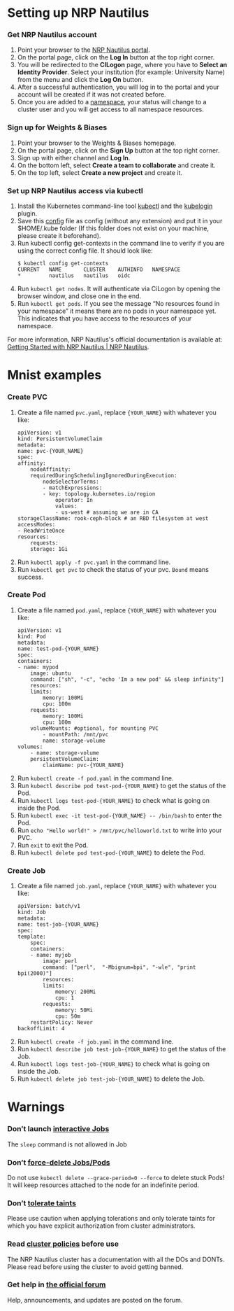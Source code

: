 # Setting up NRP Nautilus

### Get NRP Nautilus account
1. Point your browser to the [NRP Nautilus portal](http://nrp.ai/).
2. On the portal page, click on the **Log In** button at the top right corner.
3. You will be redirected to the **CILogon** page, where you have to **Select an Identity Provider**. Select your institution (for example: University Name) from the menu and click the **Log On** button.
4. After a successful authentication, you will log in to the portal and your account will be created if it was not created before.
5. Once you are added to a [namespace](https://nrp.ai/documentation/userdocs/start/using-nautilus/#namespace), your status will change to a cluster user and you will get access to all namespace resources.

### Sign up for Weights & Biases
1. Point your browser to the Weights & Biases homepage.
2. On the portal page, click on the **Sign Up** button at the top right corner.
3. Sign up with either channel and **Log In**.
4. On the bottom left, select **Create a team to collaborate** and create it.
5. On the top left, select **Create a new project** and create it.

### Set up NRP Nautilus access via kubectl
1. Install the Kubernetes command-line tool [kubectl](https://kubernetes.io/docs/tasks/tools/install-kubectl/) and the [kubelogin](https://github.com/int128/kubelogin?tab=readme-ov-file#setup) plugin.
2. Save this [config](https://nrp.ai/config) file as config (without any extension) and put it in your $HOME/.kube​ folder (If this folder does not exist on your machine, please create it beforehand).
3. Run kubectl config get-contexts in the command line to verify if you are using the correct config file. It should look like:
    ```
    $ kubectl config get-contexts
    CURRENT   NAME       CLUSTER    AUTHINFO   NAMESPACE
    *         nautilus   nautilus   oidc
    ```
4. Run `kubectl get nodes`​. It will authenticate via CiLogon by opening the browser window, and close one in the end.
5. Run `​kubectl get pods`. If you see the message “No resources found in your namespace” it means there are no pods in your namespace yet. This indicates that you have access to the resources of your namespace.

For more information, NRP Nautilus's official documentation is available at: [Getting Started with NRP Nautilus | NRP Nautilus](https://nrp.ai/documentation/userdocs/start/getting-started/).

# Mnist examples

### Create PVC
1. Create a file named `pvc.yaml`, replace `{YOUR_NAME}` with whatever you like:
    ```
    apiVersion: v1
    kind: PersistentVolumeClaim
    metadata:
    name: pvc-{YOUR_NAME}
    spec:
    affinity:
        nodeAffinity:
        requiredDuringSchedulingIgnoredDuringExecution:
            nodeSelectorTerms:
            - matchExpressions:
            - key: topology.kubernetes.io/region
                operator: In
                values:
                - us-west # assuming we are in CA
    storageClassName: rook-ceph-block # an RBD filesystem at west
    accessModes:
    - ReadWriteOnce
    resources:
        requests:
        storage: 1Gi
    ```
2. Run `kubectl apply -f pvc.yaml` in the command line.
3. Run `kubectl get pvc` to check the status of your pvc. `Bound` means success.

### Create Pod
1. Create a file named `pod.yaml`, replace `{YOUR_NAME}` with whatever you like:
    ```
    apiVersion: v1
    kind: Pod
    metadata:
    name: test-pod-{YOUR_NAME}
    spec:
    containers:
    - name: mypod
        image: ubuntu
        command: ["sh", "-c", "echo 'Im a new pod' && sleep infinity"]
        resources:
        limits:
            memory: 100Mi
            cpu: 100m
        requests:
            memory: 100Mi
            cpu: 100m
        volumeMounts: #optional, for mounting PVC
            - mountPath: /mnt/pvc
            name: storage-volume
    volumes:
        - name: storage-volume
        persistentVolumeClaim:
            claimName: pvc-{YOUR_NAME}

    ```
2. Run `kubectl create -f pod.yaml` in the command line.
3. Run `kubectl describe pod test-pod-{YOUR_NAME}` to get the status of the Pod.
4. Run `kubectl logs test-pod-{YOUR_NAME}` to check what is going on inside the Pod.
5. Run `kubectl exec -it test-pod-{YOUR_NAME} -- /bin/bash` to enter the Pod.
6. Run `echo "Hello world!" > /mnt/pvc/helloworld.txt` to write into your PVC.
7. Run `exit` to exit the Pod.
8. Run `kubectl delete pod test-pod-{YOUR_NAME}` to delete the Pod.

### Create Job
1. Create a file named `job.yaml`, replace `{YOUR_NAME}` with whatever you like:
    ```
    apiVersion: batch/v1
    kind: Job
    metadata:
    name: test-job-{YOUR_NAME}
    spec:
    template:
        spec:
        containers:
        - name: myjob
            image: perl
            command: ["perl",  "-Mbignum=bpi", "-wle", "print bpi(2000)"]
            resources:
            limits:
                memory: 200Mi
                cpu: 1
            requests:
                memory: 50Mi
                cpu: 50m
        restartPolicy: Never
    backoffLimit: 4
    ```
2. Run `kubectl create -f job.yaml` in the command line.
3. Run `kubectl describe job test-job-{YOUR_NAME}` to get the status of the Job.
4. Run `kubectl logs test-job-{YOUR_NAME}` to check what is going on inside the Job.
5. Run `kubectl delete job test-job-{YOUR_NAME}` to delete the Job.

# Warnings
### Don’t launch [interactive Jobs](https://nrp.ai/documentation/userdocs/start/policies/#_top)
The `sleep` command is not allowed in Job
### Don’t [force-delete Jobs/Pods](https://nrp.ai/documentation/userdocs/start/faq/#_top)
Do not use `kubectl delete --grace-period=0 --force` to delete stuck Pods! It will keep resources attached to the node for an indefinite period.
### Don’t [tolerate taints](https://nrp.ai/documentation/userdocs/running/special/#all-taints)
Please use caution when applying tolerations and only tolerate taints for which you have explicit authorization from cluster administrators.
### Read [cluster policies](https://nrp.ai/documentation/userdocs/start/policies) before use
The NRP Nautilus cluster has a documentation with all the DOs and DONTs. Please read before using the cluster to avoid getting banned.

### Get help in [the official forum](https://nrp.ai/contact)
Help, announcements, and updates are posted on the forum.